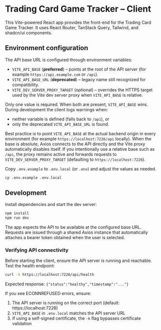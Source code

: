 # Trading Card Game Tracker – Client

This Vite-powered React app provides the front-end for the Trading Card Game Tracker. It uses React Router, TanStack Query, Tailwind, and shadcn/ui components.

## Environment configuration

The API base URL is configured through environment variables:

- `VITE_API_BASE` (**preferred**) – points at the root of the API server (for example `https://api.example.com` or `/api`).
- `VITE_API_BASE_URL` (**deprecated**) – legacy name still recognized for compatibility.
- `VITE_DEV_SERVER_PROXY_TARGET` (optional) – overrides the HTTPS target used by the Vite dev server proxy when `VITE_API_BASE` is relative.

Only one value is required. When both are present, `VITE_API_BASE` wins. During development the client logs warnings when:

- neither variable is defined (falls back to `/api`), or
- only the deprecated `VITE_API_BASE_URL` is found.

Best practice is to point `VITE_API_BASE` at the actual backend origin in every environment (for example `https://localhost:7226/api` locally). When the base is absolute, Axios connects to the API directly and the Vite proxy automatically disables itself. If you intentionally use a relative base such as `/api`, the proxy remains active and forwards requests to `VITE_DEV_SERVER_PROXY_TARGET` (defaulting to `https://localhost:7226`).

Copy `.env.example` to `.env.local` (or `.env`) and adjust the values as needed.

```bash
cp .env.example .env.local
```

## Development

Install dependencies and start the dev server:

```bash
npm install
npm run dev
```

The app expects the API to be available at the configured base URL. Requests are issued through a shared Axios instance that automatically attaches a bearer token obtained when the user is selected.

### Verifying API connectivity

Before starting the client, ensure the API server is running and reachable. Test the health endpoint:

```bash
curl -k https://localhost:7226/api/health
```

Expected response: `{"status":"healthy","timestamp":"..."}`

If you see ECONNREFUSED errors, ensure:
1. The API server is running on the correct port (default: https://localhost:7226)
2. `VITE_API_BASE` in `.env.local` matches the API server URL
3. If using a self-signed certificate, the `-k` flag bypasses certificate validation
